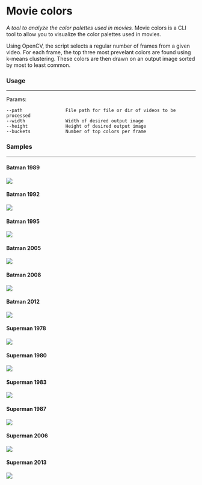 # Movie colors
*A tool to analyze the color palettes used in movies.*
Movie colors is a CLI tool to allow you to visualize the color palettes used in movies.

Using OpenCV, the script selects a regular number of frames from a given video. For each frame, the top three most prevelant colors are found using k-means clustering. These colors are then drawn on an output image sorted by most to least common.

### Usage
---

Params:  
```
--path                File path for file or dir of videos to be processed
--width               Width of desired output image
--height              Height of desired output image
--buckets             Number of top colors per frame
```

### Samples
---
#### Batman 1989
![](https://raw.githubusercontent.com/mark-yoon/movie_colors/master/samples/batman/processed_batman_1989.jpg)

#### Batman 1992
![](https://raw.githubusercontent.com/mark-yoon/movie_colors/master/samples/batman/processed_batman_1992.jpg)

#### Batman 1995
![](https://raw.githubusercontent.com/mark-yoon/movie_colors/master/samples/batman/processed_batman_1995.jpg)

#### Batman 2005
![](https://raw.githubusercontent.com/mark-yoon/movie_colors/master/samples/batman/processed_batman_2005.jpg)

#### Batman 2008
![](https://raw.githubusercontent.com/mark-yoon/movie_colors/master/samples/batman/processed_batman_2008.jpg)

#### Batman 2012
![](https://raw.githubusercontent.com/mark-yoon/movie_colors/master/samples/batman/processed_batman_2012.jpg)

#### Superman 1978
![](https://raw.githubusercontent.com/mark-yoon/movie_colors/master/samples/superman/processed_superman_1978.jpg)

#### Superman 1980
![](https://raw.githubusercontent.com/mark-yoon/movie_colors/master/samples/superman/processed_superman_1980.jpg)

#### Superman 1983
![](https://raw.githubusercontent.com/mark-yoon/movie_colors/master/samples/superman/processed_superman_1983.jpg)

#### Superman 1987
![](https://raw.githubusercontent.com/mark-yoon/movie_colors/master/samples/superman/processed_superman_1987.jpg)

#### Superman 2006
![](https://raw.githubusercontent.com/mark-yoon/movie_colors/master/samples/superman/processed_superman_2006.jpg)

#### Superman 2013
![](https://raw.githubusercontent.com/mark-yoon/movie_colors/master/samples/superman/processed_superman_2013.jpg)
